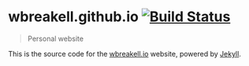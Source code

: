 # wbreakell.github.io [![Build Status](https://travis-ci.org/wbreakell/wbreakell.github.io.svg?branch=master)](https://travis-ci.org/wbreakell/wbreakell.github.io)

> Personal website


This is the source code for the [wbreakell.io](http://wbreakell.io/) website,
powered by [Jekyll](http://jekyllrb.com/).
